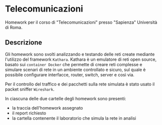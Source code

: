 # Telecomunicazioni
Homework per il corso di "Telecomunicazioni" presso "Sapienza" Università di Roma.

## Descrizione
Gli homework sono svolti analizzando e testando delle reti create mediante l'utilizzo del framework `Kathara`.
Kathara è un emulatore di reti open source, basato sui `container Docker` che permette di creare reti complesse e simulare scenari di rete in un ambiente controllato e sicuro, sul quale è possibile configurare interfacce, router, switch, server e così via.

Per il controllo del traffico e dei pacchetti sulla rete simulata è stato usato il packet sniffer `Wireshark`.

In ciascuna delle due cartelle degli homework sono presenti:
* la traccia dell'homework assegnato
* il report richiesto
* la cartella contenente il laboratorio che simula la rete in analisi

